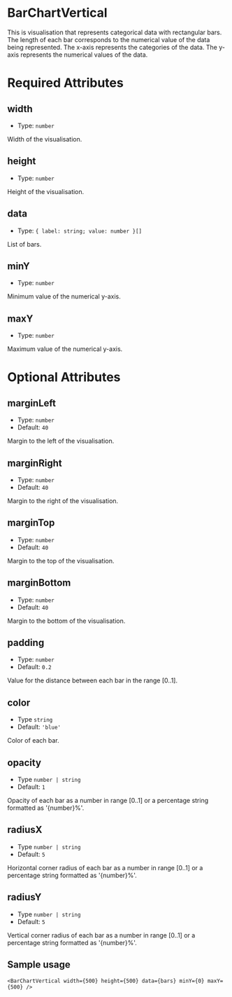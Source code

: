 # BarChartVertical

This is visualisation that represents categorical data with rectangular bars.
The length of each bar corresponds to the numerical value of the data being represented.
The x-axis represents the categories of the data.
The y-axis represents the numerical values of the data.

# Required Attributes

## width

- Type: `number`

 Width of the visualisation.

## height

- Type: `number`

Height of the visualisation.

## data

- Type: `{ label: string; value: number }[]`

List of bars.

## minY

- Type: `number`

Minimum value of the numerical y-axis.

## maxY

- Type: `number`

Maximum value of the numerical y-axis.

# Optional Attributes

## marginLeft

- Type: `number`
- Default: `40`

Margin to the left of the visualisation.

## marginRight

- Type: `number`
- Default: `40`

Margin to the right of the visualisation.

## marginTop

- Type: `number`
- Default: `40`

Margin to the top of the visualisation.

## marginBottom

- Type: `number`
- Default: `40`

Margin to the bottom of the visualisation.

## padding

- Type: `number`
- Default: `0.2`

Value for the distance between each bar in the range [0..1].

## color

- Type `string`
- Default: `'blue'`

Color of each bar.

## opacity

- Type `number | string`
- Default: `1`

Opacity of each bar as a number in range [0..1] or
a percentage string formatted as '{number}%'.

## radiusX

- Type `number | string`
- Default: `5`

Horizontal corner radius of each bar as a number in range [0..1] or
a percentage string formatted as '{number}%'.

## radiusY

- Type `number | string`
- Default: `5`

Vertical corner radius of each bar as a number in range [0..1] or
a percentage string formatted as '{number}%'.

## Sample usage

```svelte
<BarChartVertical width={500} height={500} data={bars} minY={0} maxY={500} />
```
